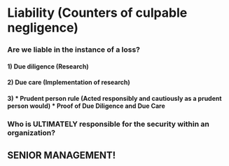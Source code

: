# Liability (Counters of culpable negligence)

### Are we liable in the instance of a loss?

#### 1) Due diligence (Research)

#### 2) Due care (Implementation of research)

#### 3) * Prudent person rule (Acted responsibly and cautiously as a prudent person would) * Proof of Due Diligence and Due Care

### Who is ULTIMATELY responsible for the security within an organization?

## SENIOR MANAGEMENT!
